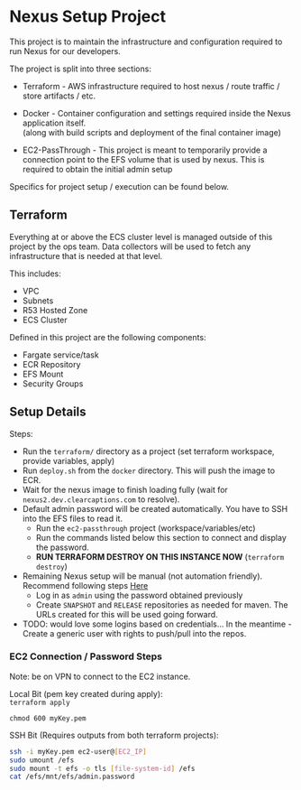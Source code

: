 # Nexus Setup Project

This project is to maintain the infrastructure and configuration required to 
run Nexus for our developers. 

The project is split into three sections: 

- Terraform         - AWS infrastructure required to host nexus / route traffic / store artifacts / etc. 

- Docker            - Container configuration and settings required inside the Nexus application itself.   
                      (along with build scripts and deployment of the final container image)

- EC2-PassThrough   - This project is meant to temporarily provide a connection point to the EFS 
                      volume that is used by nexus. This is required to obtain the initial admin setup 
  
Specifics for project setup / execution can be found below. 


## Terraform 

Everything at or above the ECS cluster level is managed outside of this project by the ops team. 
Data collectors will be used to fetch any infrastructure that is needed at that level. 

This includes:  
- VPC
- Subnets
- R53 Hosted Zone
- ECS Cluster

Defined in this project are the following components: 

- Fargate service/task
- ECR Repository
- EFS Mount 
- Security Groups


## Setup Details

Steps: 

- Run the `terraform/` directory as a project (set terraform workspace, provide variables, apply)
- Run `deploy.sh` from the `docker` directory. This will push the image to ECR.
- Wait for the nexus image to finish loading fully (wait for `nexus2.dev.clearcaptions.com` to resolve).
- Default admin password will be created automatically. You have to SSH into the EFS files to read it. 
    - Run the `ec2-passthrough` project (workspace/variables/etc)
    - Run the commands listed below this section to connect and display the password.
    - **RUN TERRAFORM DESTROY ON THIS INSTANCE NOW** (`terraform destroy`)
- Remaining Nexus setup will be manual (not automation friendly).  
  Recommend following steps 
  [Here](https://help.liferay.com/hc/en-us/articles/360018164871-Creating-a-Maven-Repository)
    - Log in as `admin` using the password obtained previously
    - Create `SNAPSHOT` and `RELEASE` repositories as needed for maven. 
      The URLs created for this will be used going forward. 
- TODO: would love some logins based on credentials... In the meantime - 
  Create a generic user with rights to push/pull into the repos. 


### EC2 Connection / Password Steps

Note: be on VPN to connect to the EC2 instance.

Local Bit (pem key created during apply):   
`terraform apply`

`chmod 600 myKey.pem` 


SSH Bit (Requires outputs from both terraform projects): 
```bash
ssh -i myKey.pem ec2-user@[EC2_IP]
sudo umount /efs
sudo mount -t efs -o tls [file-system-id] /efs
cat /efs/mnt/efs/admin.password
```

